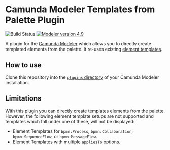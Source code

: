 # Camunda Modeler Templates from Palette Plugin

![Build Status](https://github.com/MaxTru/camunda-modeler-templates-from-palette-plugin/actions/workflows/test.yml/badge.svg) [![Modeler version 4.9](https://img.shields.io/badge/Camunda%20Modeler-4.9+-blue.svg)](https://github.com/camunda/camunda-modeler)

A plugin for the [Camunda Modeler](https://github.com/camunda/camunda-modeler)
which allows you to directly create templated elements from the palette. It re-uses
existing [element templates](https://github.com/camunda/camunda-modeler/tree/develop/docs/element-templates).

## How to use

Clone this repository into the [`plugins` directory](https://github.com/camunda/camunda-modeler/tree/develop/docs/plugins)
of your Camunda Modeler installation.

## Limitations

With this plugin you can directly create templates elements from the palette. However,
the following element template setups are not supported and templates which fall
under one of these, will not be displayed:

* Element Templates for `bpmn:Process`, `bpmn:Collaboration`, `bpmn:SequenceFlow`, or
  `bpmn:MessageFlow`.
* Element Templates with multiple `appliesTo` options.

